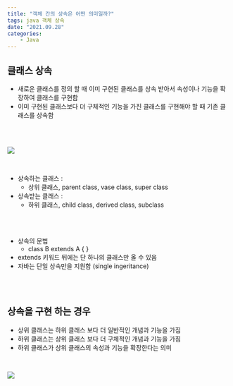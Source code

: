 ```yaml
---
title: "객체 간의 상속은 어떤 의미일까?"
tags: java 객체 상속
date: "2021.09.28"
categories: 
    - Java
---
```


## 클래스 상속
- 새로운 클래스를 정의 할 때 이미 구현된 클래스를 상속 받아서 속성이나 기능을 확장하여 클래스를 구현함
- 이미 구현된 클래스보다 더 구체적인 기능을 가진 클래스를 구현해야 할 때 기존 클래스를 상속함

<br>
<br>

![](https://gitlab.com/easyspubjava/javacoursework/-/raw/master/Chapter3/3-01/img/inheritance.png)

<br>


- 상속하는 클래스 :
	- 상위 클래스, parent class, vase class, super class
- 상속받는 클래스 :
	- 하위 클래스, child class, derived class, subclass

<br>
<br>

- 상속의 문법
	- class B extends A { }
- extends 키워드 뒤에는 단 하나의 클래스만 올 수 있음
- 자바는 단일 상속만을 지원함 (single ingeritance)

<br>
<br>

## 상속을 구현 하는 경우
- 상위 클래스는 하위 클래스 보다 더 일반적인 개념과 기능을 가짐
- 하위 클래스는 상위 클래스 보다 더 구체적인 개념과 기능을 가짐
- 하위 클래스가 상위 클래스의 속성과 기능을 확장한다는 의미

<br>

![](https://gitlab.com/easyspubjava/javacoursework/-/raw/master/Chapter3/3-01/img/inheritance2.png)